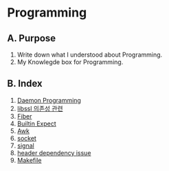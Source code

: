 <link rel="stylesheet" type="text/css" media="all" href="https://shlomo90.github.io/homepage.css" />

# Programming

## A. Purpose

1. Write down what I understood about Programming.
2. My Knowlegde box for Programming.

## B. Index

1. [Daemon Programming](daemonize.md)
2. [libssl 의존성 관련](libssl.md)
3. [Fiber](fiber.md)
4. [Builtin Expect](builtin_expect.md)
5. [Awk](awk.md)
6. [socket](socket.md)
7. [signal](signal.md)
8. [header dependency issue](header_dependency_issue.md)
9. [Makefile](makefile.md)

